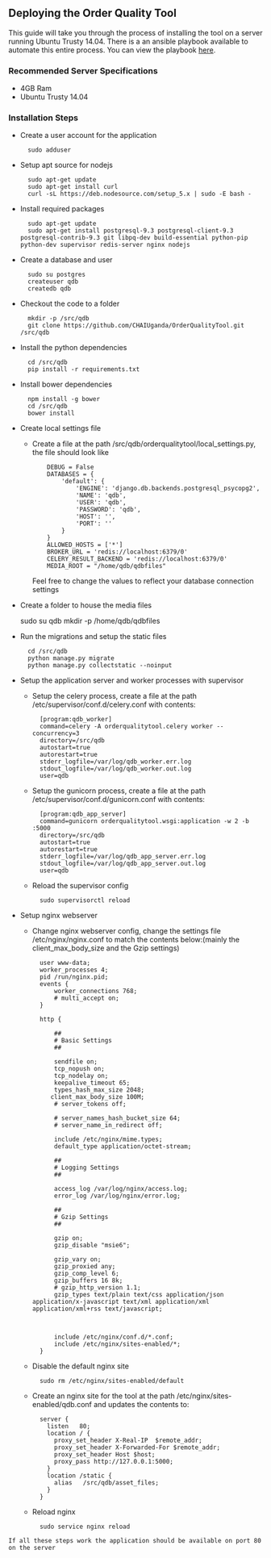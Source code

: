 ## Deploying the Order Quality Tool
This guide will take you through the process of installing the tool on a server 
running Ubuntu Trusty 14.04.
There is a an ansible playbook available to automate this entire process. You can view the playbook [here](./deploy.yml).

### Recommended Server Specifications
* 4GB Ram
* Ubuntu Trusty 14.04

### Installation Steps
* Create a user account for the application

		sudo adduser
* Setup apt source for nodejs 

		sudo apt-get update
		sudo apt-get install curl
		curl -sL https://deb.nodesource.com/setup_5.x | sudo -E bash -
		
* Install required packages
	
		sudo apt-get update
		sudo apt-get install postgresql-9.3 postgresql-client-9.3 postgresql-contrib-9.3 git libpq-dev build-essential python-pip python-dev supervisor redis-server nginx nodejs
		
* Create a database and user
		
		sudo su postgres
		createuser qdb
		createdb qdb

* Checkout the code to a folder

		mkdir -p /src/qdb
		git clone https://github.com/CHAIUganda/OrderQualityTool.git /src/qdb

* Install the python dependencies

		cd /src/qdb
		pip install -r requirements.txt
		
* Install bower dependencies
		
		npm install -g bower
		cd /src/qdb
		bower install

* Create local settings file
			
  * Create a file at the path /src/qdb/orderqualitytool/local_settings.py, the file should look like
  
	  		DEBUG = False
			DATABASES = {
			    'default': {
			        'ENGINE': 'django.db.backends.postgresql_psycopg2',
			        'NAME': 'qdb',
			        'USER': 'qdb',
			        'PASSWORD': 'qdb',
			        'HOST': '',
			        'PORT': ''
			    }
			}
			ALLOWED_HOSTS = ['*']
			BROKER_URL = 'redis://localhost:6379/0'
			CELERY_RESULT_BACKEND = 'redis://localhost:6379/0'
			MEDIA_ROOT = "/home/qdb/qdbfiles"
	
	Feel free to change the values to reflect your database connection settings

* Create a folder to house the media files

    sudo su qdb
    mkdir -p /home/qdb/qdbfiles

* Run the migrations and setup the static files

		cd /src/qdb
		python manage.py migrate
		python manage.py collectstatic --noinput
		
* Setup the application server and worker processes with supervisor

	* Setup the celery process, create a file at the path /etc/supervisor/conf.d/celery.conf with contents:

			[program:qdb_worker]
			command=celery -A orderqualitytool.celery worker --concurrency=3
			directory=/src/qdb
			autostart=true
			autorestart=true
			stderr_logfile=/var/log/qdb_worker.err.log
			stdout_logfile=/var/log/qdb_worker.out.log
			user=qdb
	* Setup the gunicorn process, create a file at the path /etc/supervisor/conf.d/gunicorn.conf with contents:

			[program:qdb_app_server]
			command=gunicorn orderqualitytool.wsgi:application -w 2 -b :5000
			directory=/src/qdb
			autostart=true
			autorestart=true
			stderr_logfile=/var/log/qdb_app_server.err.log
			stdout_logfile=/var/log/qdb_app_server.out.log
			user=qdb
	* Reload the supervisor config
			
			sudo supervisorctl reload
	
* Setup nginx webserver
	* Change nginx webserver config, change the settings file /etc/nginx/nginx.conf to match the contents below:(mainly the client_max_body_size and the Gzip settings)
		
		
			user www-data;
			worker_processes 4;
			pid /run/nginx.pid;
			events {
				worker_connections 768;
				# multi_accept on;
			}
			
			http {
			
				##
				# Basic Settings
				##
			
				sendfile on;
				tcp_nopush on;
				tcp_nodelay on;
				keepalive_timeout 65;
				types_hash_max_size 2048;
			   client_max_body_size 100M;
				# server_tokens off;
			
				# server_names_hash_bucket_size 64;
				# server_name_in_redirect off;
			
				include /etc/nginx/mime.types;
				default_type application/octet-stream;
			
				##
				# Logging Settings
				##
			
				access_log /var/log/nginx/access.log;
				error_log /var/log/nginx/error.log;
			
				##
				# Gzip Settings
				##
			
				gzip on;
				gzip_disable "msie6";
			
				gzip_vary on;
				gzip_proxied any;
				gzip_comp_level 6;
				gzip_buffers 16 8k;
				# gzip_http_version 1.1;
				gzip_types text/plain text/css application/json application/x-javascript text/xml application/xml application/xml+rss text/javascript;
			
			
			
				include /etc/nginx/conf.d/*.conf;
				include /etc/nginx/sites-enabled/*;
			}

	* Disable the default nginx site
			
			sudo rm /etc/nginx/sites-enabled/default
	
	* Create an nginx site for the tool at the path /etc/nginx/sites-enabled/qdb.conf and updates the contents to:
			
			server {
			  listen   80;
			  location / {
			    proxy_set_header X-Real-IP  $remote_addr;
			    proxy_set_header X-Forwarded-For $remote_addr;
			    proxy_set_header Host $host;
			    proxy_pass http://127.0.0.1:5000;
			  }
			  location /static {
			    alias   /src/qdb/asset_files;
			  }
			}
	
	* Reload nginx

			sudo service nginx reload
			



`If all these steps work the application should be available on port 80 on the server`

			

